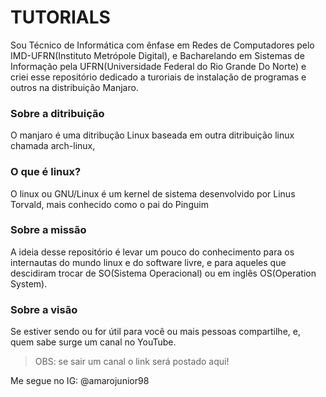# TUTORIALS

Sou Técnico de Informática com ênfase em Redes de Computadores pelo IMD-UFRN(Instituto Metrópole Digital), e Bacharelando em Sistemas de Informação pela UFRN(Universidade Federal do Rio Grande Do Norte) e criei esse repositório dedicado a turoriais de instalação de programas e outros na distribuição Manjaro.

### Sobre a ditribuição
O manjaro é uma ditribução Linux baseada em outra ditribuição linux chamada arch-linux,

### O que é linux?
O linux ou GNU/Linux é um kernel de sistema desenvolvido por Linus Torvald, mais conhecido como o pai do Pinguim

### Sobre a missão
A ideia desse repositório é levar um pouco do conhecimento para os internautas do mundo linux e do software livre, e para aqueles que descidiram trocar de SO(Sistema Operacional) ou em inglês OS(Operation System).

### Sobre a visão
Se estiver sendo ou for útil para você ou mais pessoas compartilhe, e, quem sabe surge um canal no YouTube.

 > OBS: se sair um canal o link será postado aqui!

Me segue no IG: @amarojunior98
